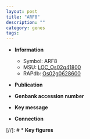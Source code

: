 ```yaml
---
layout: post
title: "ARF8"
description: ""
category: genes
tags: 
---
```


* **Information**  
    + Symbol: ARF8  
    + MSU: [LOC_Os02g41800](http://rice.uga.edu/cgi-bin/ORF_infopage.cgi?orf=LOC_Os02g41800)  
    + RAPdb: [Os02g0628600](http://rapdb.dna.affrc.go.jp/viewer/gbrowse_details/irgsp1?name=Os02g0628600)  

* **Publication**  

* **Genbank accession number**  

* **Key message**  

* **Connection**  

[//]: # * **Key figures**  


